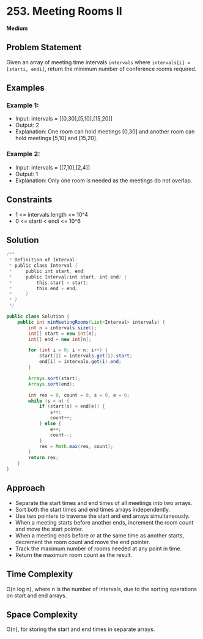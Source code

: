 # 253. Meeting Rooms II
**Medium**

## Problem Statement
Given an array of meeting time intervals `intervals` where `intervals[i] = [starti, endi]`, return the minimum number of conference rooms required.

## Examples
### Example 1:
- Input: intervals = [[0,30],[5,10],[15,20]]
- Output: 2
- Explanation: One room can hold meetings [0,30] and another room can hold meetings [5,10] and [15,20].

### Example 2:
- Input: intervals = [[7,10],[2,4]]
- Output: 1
- Explanation: Only one room is needed as the meetings do not overlap.

## Constraints
- 1 <= intervals.length <= 10^4
- 0 <= starti < endi <= 10^6

## Solution
```java
/**
 * Definition of Interval:
 * public class Interval {
 *     public int start, end;
 *     public Interval(int start, int end) {
 *         this.start = start;
 *         this.end = end;
 *     }
 * }
 */

public class Solution {
    public int minMeetingRooms(List<Interval> intervals) {
        int n = intervals.size();
        int[] start = new int[n];
        int[] end = new int[n];

        for (int i = 0; i < n; i++) {
            start[i] = intervals.get(i).start;
            end[i] = intervals.get(i).end;
        }

        Arrays.sort(start);
        Arrays.sort(end);

        int res = 0, count = 0, s = 0, e = 0;
        while (s < n) {
            if (start[s] < end[e]) {
                s++;
                count++;
            } else {
                e++;
                count--;
            }
            res = Math.max(res, count);
        }
        return res;
    }
}
```

## Approach

- Separate the start times and end times of all meetings into two arrays.
- Sort both the start times and end times arrays independently.
- Use two pointers to traverse the start and end arrays simultaneously.
- When a meeting starts before another ends, increment the room count and move the start pointer.
- When a meeting ends before or at the same time as another starts, decrement the room count and move the end pointer.
- Track the maximum number of rooms needed at any point in time.
- Return the maximum room count as the result.

## Time Complexity

O(n log n), where n is the number of intervals, due to the sorting operations on start and end arrays.

## Space Complexity

O(n), for storing the start and end times in separate arrays.